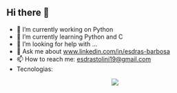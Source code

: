 ## Hi there 👋


- 🔭 I’m currently working on Python
- 🌱 I’m currently learning Python and C
- 🤔 I’m looking for help with ...
- 💬 Ask me about www.linkedin.com/in/esdras-barbosa
- 📫 How to reach me: esdrastolini19@gmail.com
- Tecnologias:

<p align="center">
  <a href="https://skillicons.dev">
    <img src="https://skillicons.dev/icons?i=python,c" />
  </a>
</p>
